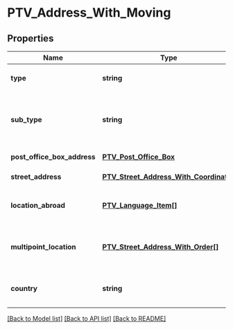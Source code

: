 # PTV_Address_With_Moving

## Properties
Name | Type | Description | Notes
------------ | ------------- | ------------- | -------------
**type** | **string** | Address type, Location or Postal. | [optional] 
**sub_type** | **string** | Address sub type, Single, Street, PostOfficeBox, Abroad or Multipoint. | [optional] 
**post_office_box_address** | [**PTV_Post_Office_Box**](PTV_Post_Office_Box.md) | Post office box address | [optional] 
**street_address** | [**PTV_Street_Address_With_Coordinates**](PTV_Street_Address_With_Coordinates.md) | Street address. | [optional] 
**location_abroad** | [**PTV_Language_Item[]**](PTV_Language_Item.md) | Localized list of foreign address information. | [optional] 
**multipoint_location** | [**PTV_Street_Address_With_Order[]**](PTV_Street_Address_With_Order.md) | Moving address. Includes several street addresses. | [optional] 
**country** | **string** | Country code (ISO 3166-1 alpha-2), for example FI. | [optional] 

[[Back to Model list]](../README.md#documentation-for-models) [[Back to API list]](../README.md#documentation-for-api-endpoints) [[Back to README]](../README.md)


